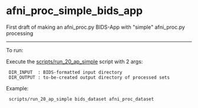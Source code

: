 # afni_proc_simple_bids_app

First draft of making an afni_proc.py BIDS-App with "simple"
afni_proc.py processing

--------------------------------------------------------------------------

To run: 

Execute the [scripts/run_20_ap_simple](scripts/run_20_ap_simple) script with 2 args:

     DIR_INPUT  : BIDS-formatted input directory
     DIR_OUTPUT : to-be-created output directory of processed sets

Example: 

     scripts/run_20_ap_simple bids_dataset afni_proc_dataset
